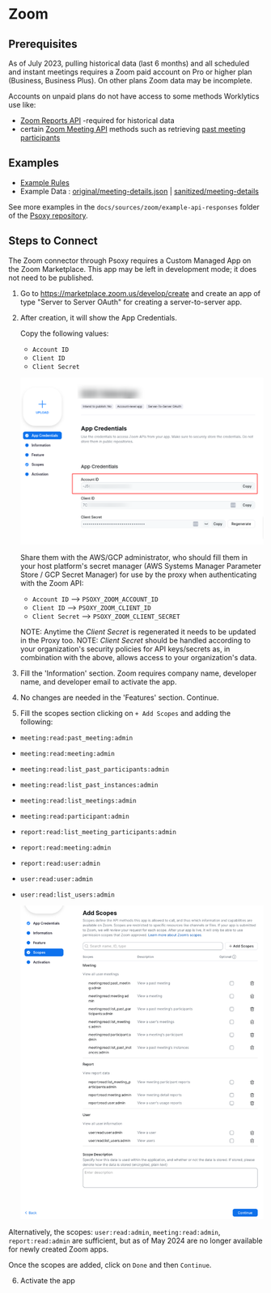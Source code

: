 # Zoom

## Prerequisites

As of July 2023, pulling historical data (last 6 months) and all scheduled and instant meetings
requires a Zoom paid account on Pro or higher plan (Business, Business Plus). On other plans Zoom
data may be incomplete.

Accounts on unpaid plans do not have access to some methods Worklytics use like:

- [Zoom Reports API](https://developers.zoom.us/docs/api/rest/reference/zoom-api/methods/#tag/Reports)
  -required for historical data
- certain
  [Zoom Meeting API](https://developers.zoom.us/docs/api/rest/reference/zoom-api/methods/#tag/Meetings)
  methods such as retrieving
  [past meeting participants](https://developers.zoom.us/docs/api/rest/reference/zoom-api/methods/#operation/pastMeetingParticipants)

## Examples

- [Example Rules](zoom.yaml)
- Example Data : [original/meeting-details.json](example-api-responses/original/meeting-details.json) |
  [sanitized/meeting-details](example-api-responses/sanitized/meeting-details.json)

See more examples in the `docs/sources/zoom/example-api-responses` folder
of the [Psoxy repository](https://github.com/Worklytics/psoxy).

## Steps to Connect

The Zoom connector through Psoxy requires a Custom Managed App on the Zoom Marketplace. This app may
be left in development mode; it does not need to be published.

1. Go to https://marketplace.zoom.us/develop/create and create an app of type "Server to Server
   OAuth" for creating a server-to-server app.

2. After creation, it will show the App Credentials.

   Copy the following values:

   - `Account ID`
   - `Client ID`
   - `Client Secret`

   ![Server to Server OAuth App](server-to-server-oauth-app.png)

   Share them with the AWS/GCP administrator, who should fill them in your host platform's secret
   manager (AWS Systems Manager Parameter Store / GCP Secret Manager) for use by the proxy when
   authenticating with the Zoom API:

   - `Account ID` --> `PSOXY_ZOOM_ACCOUNT_ID`
   - `Client ID` --> `PSOXY_ZOOM_CLIENT_ID`
   - `Client Secret` --> `PSOXY_ZOOM_CLIENT_SECRET`

   NOTE: Anytime the _Client Secret_ is regenerated it needs to be updated in the Proxy too. NOTE:
   _Client Secret_ should be handled according to your organization's security policies for API
   keys/secrets as, in combination with the above, allows access to your organization's data.

3. Fill the 'Information' section. Zoom requires company name, developer name, and developer email
   to activate the app.

4. No changes are needed in the 'Features' section. Continue.

5. Fill the scopes section clicking on `+ Add Scopes` and adding the following:

* `meeting:read:past_meeting:admin`
* `meeting:read:meeting:admin`
* `meeting:read:list_past_participants:admin`
* `meeting:read:list_past_instances:admin`
* `meeting:read:list_meetings:admin`
* `meeting:read:participant:admin`
* `report:read:list_meeting_participants:admin`
* `report:read:meeting:admin`
* `report:read:user:admin`
* `user:read:user:admin`
* `user:read:list_users:admin`

    ![Scopes](scopes.png)

Alternatively, the scopes: `user:read:admin`, `meeting:read:admin`, `report:read:admin` are
sufficient, but as of May 2024 are no longer available for newly created Zoom apps.

Once the scopes are added, click on `Done` and then `Continue`.

6. Activate the app
